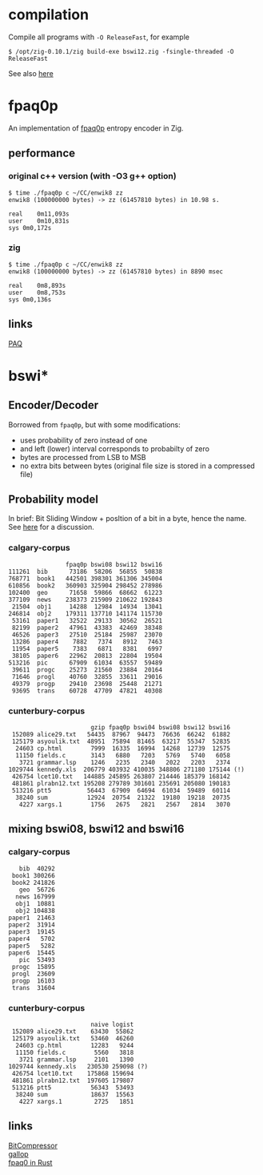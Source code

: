 # compilation
Compile all programs with `-O ReleaseFast`, for example

```
$ /opt/zig-0.10.1/zig build-exe bswi12.zig -fsingle-threaded -O ReleaseFast
```

See also [here](https://ziggit.dev/t/strange-program-performance-dependence/525)

# fpaq0p
An implementation of [fpaq0p](http://nishi.dreamhosters.com/u/fpaq0p.cpp) entropy encoder in Zig.

## performance

### original c++ version (with -O3 g++ option)
```
$ time ./fpaq0p c ~/CC/enwik8 zz
enwik8 (100000000 bytes) -> zz (61457810 bytes) in 10.98 s.

real    0m11,093s
user    0m10,831s
sys 0m0,172s
```
### zig
```
$ time ./fpaq0p c ~/CC/enwik8 zz
enwik8 (100000000 bytes) -> zz (61457810 bytes) in 8890 msec

real    0m8,893s
user    0m8,753s
sys 0m0,136s
```
## links
[PAQ](http://mattmahoney.net/dc/)

# bswi*

## Encoder/Decoder

Borrowed from `fpaq0p`, but with some modifications:

* uses probability of zero instead of one
* and left (lower) interval corresponds to probabilty of zero
* bytes are processed from LSB to MSB
* no extra bits between bytes (original file size is stored in a compressed file)

## Probability model

In brief: Bit Sliding Window + posItion of a bit in a byte, hence the name.
See [here](https://encode.su/threads/4008-A-model-for-fpaq0p-like-compressor) for a discussion.

### calgary-corpus

```
                fpaq0p bswi08 bswi12 bswi16
111261  bib      73186  58206  56855  50838
768771  book1   442501 398301 361306 345004
610856  book2   360903 325904 298452 278986
102400  geo      71658  59866  68662  61223
377109  news    238373 215909 210622 192843
 21504  obj1     14288  12984  14934  13041
246814  obj2    179311 137710 141174 115730
 53161  paper1   32522  29133  30562  26521
 82199  paper2   47961  43383  42469  38348
 46526  paper3   27510  25184  25987  23070
 13286  paper4    7882   7374   8912   7463
 11954  paper5    7383   6871   8381   6997
 38105  paper6   22962  20813  22804  19504
513216  pic      67909  61034  63557  59489
 39611  progc    25273  21560  23884  20164
 71646  progl    40760  32855  33611  29016
 49379  progp    29410  23698  25448  21271
 93695  trans    60728  47709  47821  40308
```
### cunterbury-corpus
```
                       gzip fpaq0p bswi04 bswi08 bswi12 bswi16
 152089 alice29.txt   54435  87967  94473  76636  66242  61882
 125179 asyoulik.txt  48951  75894  81465  63217  55347  52835
  24603 cp.html        7999  16335  16994  14268  12739  12575
  11150 fields.c       3143   6880   7203   5769   5740   6058
   3721 grammar.lsp    1246   2235   2340   2022   2203   2374
1029744 kennedy.xls  206779 403932 410035 348806 271180 175144 (!)
 426754 lcet10.txt   144885 245895 263807 214446 185379 168142
 481861 plrabn12.txt 195208 279789 301601 235691 205080 190183
 513216 ptt5          56443  67909  64694  61034  59489  60114
  38240 sum           12924  20754  21322  19180  19218  20735
   4227 xargs.1        1756   2675   2821   2567   2814   3070
```
## mixing bswi08, bswi12 and bswi16

### calgary-corpus

```
   bib  40292
 book1 300266
 book2 241826
   geo  56726
  news 167999
  obj1  10881
  obj2 104838
paper1  21463
paper2  31914
paper3  19145
paper4   5702
paper5   5282
paper6  15445
   pic  53493
 progc  15895
 progl  23609
 progp  16103
 trans  31604
```

### cunterbury-corpus

```
                       naive logist
 152089 alice29.txt    63430  55862
 125179 asyoulik.txt   53460  46260
  24603 cp.html        12283   9244
  11150 fields.c        5560   3818
   3721 grammar.lsp     2101   1390
1029744 kennedy.xls   230530 259098 (?)
 426754 lcet10.txt    175868 159694
 481861 plrabn12.txt  197605 179807
 513216 ptt5           56343  53493
  38240 sum            18637  15563
   4227 xargs.1         2725   1851
```

## links
[BitCompressor](https://github.com/GotthardtZ/BitCompressor)  
[gallop](https://github.com/mitiko/gallop)  
[fpaq0 in Rust](https://github.com/aufdj/fpaq0-rs/blob/main/README.md)  
